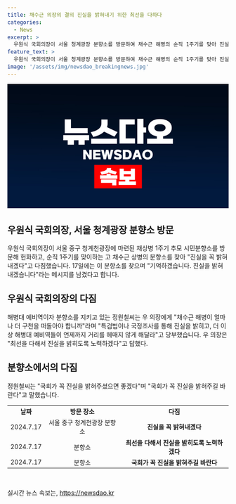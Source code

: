 ```yaml
---
title: 채수근 의장의 결의 진실을 밝혀내기 위한 최선을 다하다
categories:
  - News
excerpt: >
  우원식 국회의장이 서울 청계광장 분향소를 방문하여 채수근 해병의 순직 1주기를 맞아 진실 밝혀내기를 다짐했다. 분향소를 지키고 있는 예비역은 채수근 해병이 얼마나 더 구천을 떠돌아야 합니까라며 진실 밝혀달라고 호소했고, 우 의장은 최선을 다해서 진실을 밝히도록 노력하겠다고 약속했다. 이에 대한 자세한 내용은 클릭하여 확인해보세요.
feature_text: >
  우원식 국회의장이 서울 청계광장 분향소를 방문하여 채수근 해병의 순직 1주기를 맞아 진실 밝혀내기를 다짐했다. 분향소를 지키고 있는 예비역은 채수근 해병이 얼마나 더 구천을 떠돌아야 합니까라며 진실 밝혀달라고 호소했고, 우 의장은 최선을 다해서 진실을 밝히도록 노력하겠다고 약속했다. 이에 대한 자세한 내용은 클릭하여 확인해보세요.
image: '/assets/img/newsdao_breakingnews.jpg'
---
```


<p><img src="/assets/img/newsdao_breakingnews.jpg" alt="ontimetimes 속보" /></p>

<h2 data-ke-size="size26">우원식 국회의장, 서울 청계광장 분향소 방문</h2>

<p data-ke-size="size16">우원식 국회의장이 서울 중구 청계천광장에 마련된 채상병 1주기 추모 시민분향소를 방문해 헌화하고, 순직 1주기를 맞이하는 고 채수근 상병의 분향소를 찾아 "진실을 꼭 밝혀내겠다"고 다짐했습니다. 17일에는 이 분향소를 찾으며 "기억하겠습니다. 진실을 밝혀내겠습니다"라는 메시지를 남겼다고 합니다. </p>

<h2 data-ke-size="size26">우원식 국회의장의 다짐</h2>

<p data-ke-size="size16">해병대 예비역이자 분향소를 지키고 있는 정원철씨는 우 의장에게 "채수근 해병이 얼마나 더 구천을 떠돌아야 합니까"라며 "특검법이나 국정조사를 통해 진실을 밝히고, 더 이상 해병대 예비역들이 언제까지 거리를 헤매지 않게 해달라"고 당부했습니다. 우 의장은 "최선을 다해서 진실을 밝히도록 노력하겠다"고 답했다.</p>

<h2 data-ke-size="size26">분향소에서의 다짐</h2>

<p data-ke-size="size16">정원철씨는 "국회가 꼭 진실을 밝혀주셨으면 좋겠다"며 "국회가 꼭 진실을 밝혀주길 바란다"고 말했습니다.</p>

<table>
    <tr>
        <th>날짜</th>
        <th>방문 장소</th>
        <th>다짐</th>
    </tr>
    <tr>
        <td style="text-align: center; height: 17px;">2024.7.17</td>
        <td style="text-align: center; height: 17px;">서울 중구 청계천광장 분향소</td>
        <td style="text-align: center; height: 17px;"><b>진실을 꼭 밝혀내겠다</b></td>
    </tr>
    <tr>
        <td style="text-align: center; height: 17px;">2024.7.17</td>
        <td style="text-align: center; height: 17px;">분향소</td>
        <td style="text-align: center; height: 17px;"><b>최선을 다해서 진실을 밝히도록 노력하겠다</b></td>
    </tr>
    <tr>
        <td style="text-align: center; height: 17px;">2024.7.17</td>
        <td style="text-align: center; height: 17px;">분향소</td>
        <td style="text-align: center; height: 17px;"><b>국회가 꼭 진실을 밝혀주길 바란다</b></td>
    </tr>
</table>

<p data-ke-size="size16">&nbsp;</p>
실시간 뉴스 속보는, <a href="https://newsdao.kr" rel="dofollow">https://newsdao.kr</a>


